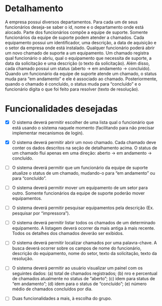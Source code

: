 # Detalhamento

A empresa possui diversos departamentos. Para cada um de seus funcionários deseja-se saber o id,
nome e o departamento onde está alocado. Parte dos funcionários compõe a equipe de suporte.
Somente funcionários da equipe de suporte podem atender a chamados. Cada equipamento possui um
identificador, uma descrição, a data de aquisição e o setor da empresa onde está instalado. Qualquer
funcionário poderá abrir um novo chamado de suporte a um equipamento. Um chamado registra qual
funcionário o abriu, qual o equipamento que necessita de suporte, a data da solicitação e uma descrição
(o texto da solicitação). Além disso, cada chamado possui um status (aberto -> em andamento ->
concluído). Quando um funcionário da equipe de suporte atende um chamado, o status muda para “em
andamento” e ele é associado ao chamado. Posteriormente, quando o chamado é concluído, o status
muda para “concluído” e o funcionário digita o que foi feito para resolver (texto de resolução).


# Funcionalidades desejadas

 - [x] O sistema deverá permitir escolher de uma lista qual o funcionário que está usando o sistema
naquele momento (facilitando para não precisar implementar mecanismos de login).

 - [x] O sistema deverá permitir abrir um novo chamado. Cada chamado deve conter os dados descritos
na seção de detalhamento acima. O status de um chamado flui apenas em uma direção: aberto ->
em andamento -> concluído.

 - [ ] O sistema deverá permitir que um funcionário da equipe de suporte atualize o status de um
chamado, mudando-o para “em andamento” ou para “concluído”.

 - [ ] O sistema deverá permitir mover um equipamento de um setor para outro. Somente funcionários da
equipe de suporte poderão mover equipamentos.

 - [ ] O sistema deverá permitir pesquisar equipamentos pela descrição (Ex. pesquisar por “impressora”).

 - [ ] O sistema deverá permitir listar todos os chamados de um determinado equipamento. A listagem
deverá ocorrer da mais antiga à mais recente. Todos os detalhes dos chamados deverão ser exibidos.

 - [ ] O sistema deverá permitir localizar chamados por uma palavra-chave. A busca deverá ocorrer sobre
os campos de nome do funcionário, descrição do equipamento, nome do setor, texto da solicitação,
texto da resolução.

 - [ ] O sistema deverá permitir ao usuário visualizar um painel com os seguintes dados: (a) total de
chamados registrados; (b) nro e percentual de chamados atualmente no status de “aberto”; (c) idem
para status de “em andamento”; (d) idem para o status de “concluído”; (e) número médio de
chamados concluídos por dia.

 - [ ] Duas funcionalidades a mais, à escolha do grupo.
